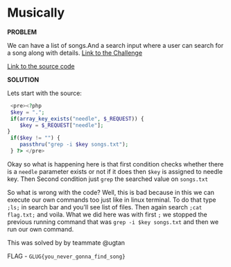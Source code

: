 # Musically

__PROBLEM__

We can have a list of songs.And a search input where a user can search for a song along with details.
[Link to the Challenge](http://142.93.207.206:7004/)

[Link to the source code](https://ghostbin.com/paste/pzzxm)

__SOLUTION__

Lets start with the source:

```php
 <pre><?php
 $key = ".";
 if(array_key_exists("needle", $_REQUEST)) {
    $key = $_REQUEST["needle"];
}
 if($key != "") {
    passthru("grep -i $key songs.txt");
 } ?> </pre>
```

Okay so what is happening here is that first condition checks whether there is a `needle` parameter exists or not if it does then `$key` is assigned to needle key. Then Second condition just `grep` the searched value on `songs.txt`

So what is wrong with the code? Well, this is bad because in this we can execute our own commands too just like in linux terminal. To do that type `;ls;` in search bar and you'll see list of files. Then again search `;cat flag.txt;` and voila. What we did here was with first `;` we stopped the previous running command that was `grep -i $key songs.txt` and then we run our own command.

This was solved by by teammate @ugtan

FLAG - `GLUG{you_never_gonna_find_song}`
